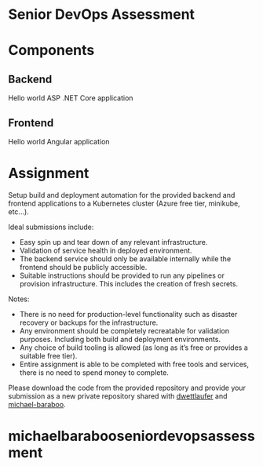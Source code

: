 # Senior DevOps Assessment

# Components

## Backend

Hello world ASP .NET Core application

## Frontend

Hello world Angular application

# Assignment

Setup build and deployment automation for the provided backend and frontend applications to a Kubernetes cluster (Azure free tier, minikube, etc...).

Ideal submissions include:

- Easy spin up and tear down of any relevant infrastructure.
- Validation of service health in deployed environment.
- The backend service should only be available internally while the frontend should be publicly accessible.
- Suitable instructions should be provided to run any pipelines or provision infrastructure. This includes the creation of fresh secrets.

Notes:

- There is no need for production-level functionality such as disaster recovery or backups for the infrastructure.
- Any environment should be completely recreatable for validation purposes. Including both build and deployment environments.
- Any choice of build tooling is allowed (as long as it’s free or provides a suitable free tier).
- Entire assignment is able to be completed with free tools and services, there is no need to spend money to complete.

Please download the code from the provided repository and provide your submission as a new private repository shared with [dwettlaufer](https://www.github.com/dwettlaufer) and [michael-baraboo](https://www.github.com/michael-baraboo).
# michaelbarabooseniordevopsassessment
